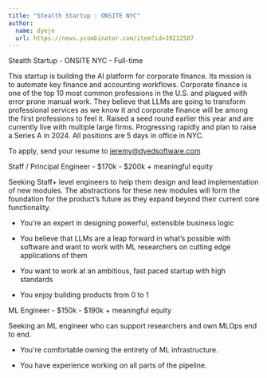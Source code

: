 ```yaml
---
title: "Stealth Startup : ONSITE NYC"
author:
  name: dyeje
  url: https://news.ycombinator.com/item?id=39232507
---
```

Stealth Startup - ONSITE NYC - Full-time

This startup is building the AI platform for corporate finance. Its mission is to automate key finance and accounting workflows. Corporate finance is one of the top 10 most common professions in the U.S. and plagued with error prone manual work. They believe that LLMs are going to transform professional services as we know it and corporate finance will be among the first professions to feel it. Raised a seed round earlier this year and are currently live with multiple large firms. Progressing rapidly and plan to raise a Series A in 2024. All positions are 5 days in office in NYC.

To apply, send your resume to jeremy@dyedsoftware.com

Staff &#x2F; Principal Engineer - $170k - $200k + meaningful equity

Seeking Staff+ level engineers to help them design and lead implementation of new modules. The abstractions for these new modules will form the foundation for the product’s future as they expand beyond their current core functionality.

- You’re an expert in designing powerful, extensible business logic

- You believe that LLMs are a leap forward in what’s possible with software and want to work with ML researchers on cutting edge applications of them

- You want to work at an ambitious, fast paced startup with high standards

- You enjoy building products from 0 to 1

ML Engineer - $150k - $190k + meaningful equity

Seeking an ML engineer who can support researchers and own MLOps end to end.

- You&#x27;re comfortable owning the entirety of ML infrastructure.

- You have experience working on all parts of the pipeline.

